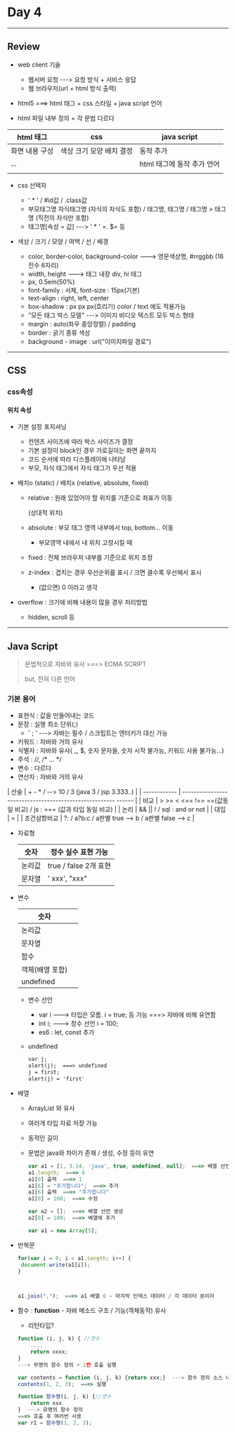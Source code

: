 # Day 4



---

## Review

- web client 기술

  - 웹서버 요청  ---> 요청 방식 + 서비스 응답
  - 웹 브라우저(url + html 방식 출력)

-  html5  ===> html 태그 + css 스타일 + java script 언어

  - html 파일 내부 정의 = 각 문법 다르다

  | html 태그          | css                             | java script                |
  | ------------------ | ------------------------------- | -------------------------- |
  | 화면 내용 구성     | 색상 크기 모양 배치 결정        | 동작 추가                  |
  | <body> ... </body> | <head> <style> </style> </head> | html 태그에 동작 추가 언어 |
  |                    | <link href = "a.css">           | <script> </script>         |

- css 선택자

  - ' * '  /  #id값  /  .class값
  - 부모태그명 자식태그명 (자식의 자식도 포함) /  태그명, 태그명  /  태그명 > 태그명 (직전의 자식만 포함)
  - 태그명[속성 = 값]  ---> ' * ' =. $= 등

- 색상 / 크기 / 모양 / 여백 / 선 / 배경

  - color, border-color,  background-color  ---> 영문색상명, #rrggbb (16진수 6자리)
  - width, height  ---> 태그 내장 div, hi 태그
  - px, 0.5em(50%)
  - font-family : 서체, font-size : 15px(기본)
  - text-align : right, left, center
  - box-shadow : px px px(흐리기) color / text 에도 적용가능
  - "모든 태그 박스 모델"  ---> 이미지 비디오 텍스트 모두 박스 형태
  - margin : auto(좌우 중앙정렬)  /  padding
  - border : 굵기 종류 색상
  - background - image : url("이미지파일 경로")



---



## CSS



### css속성

#### 위치 속성

- 기본 설정 포지셔닝

  - 컨텐츠 사이즈에 따라 박스 사이즈가 결정
  - 기본 설정이 block인 경우 가로길이는 화면 끝까지
  - 코드 순서에 따라 디스플레이에 나타남
  - 부모, 자식 태그에서 자식 태그가 우선 적용

- 배치o (static)  /  배치x (relative, absolute, fixed)

  - relative : 원래 있었어야 할 위치를 기준으로 좌표가 이동

    (상대적 위치)

  - absolute : 부모 태그 영역 내부에서 top, bottom... 이동

    - 부모영역 내에서 내 위치 고정시킬 때

  - fixed : 전체 브라우저 내부를 기준으로 위치 조정

  - z-index : 겹치는 경우 우선순위를 표시 / 크면 클수록 우선헤서 표시

    - (없으면) 0 이라고 생각

- overflow : 크기에 비해 내용이 많을 경우 처리방법

  - hidden, scroll 등





---



## Java Script

> 문법적으로 자바와 유사  ===> ECMA SCRIPT
>
> but, 전혀 다른 언어



### 기본 용어

- 표현식 : 값을 만들어내는 코드
- 문장 : 실행 최소 단위(;)
  - ' ; '  ---> 자바는 필수 / 스크립트는 엔터키가 대신 가능
- 키워드 : 자바와 거의 유사
- 식별자 : 자바와 유사( _, $, 숫자 문자들, 숫자 시작 불가능, 키워드 사용 불가능...)
- 주석 : //,  /* ... */
- 변수 : 다르다
- 연산자 : 자바와 거의 유사

 | 산술         | +  -  *  /  --> 10 / 3 (java 3 / jsp 3.333..)                |
 | ------------ | ------------------------------------------------------   ------ |
 | 비교         | >  >=  <  <==  !==  ==(값동일 비교)  /  js : === (값과 타입 동일 비교) |
 | 논리         | &&  \|\|  !  /  sql : and or not                             |
 | 대입         | =                                                            |
 | 조건삼항비교 | ?:  /  a?b:c  /  a판별 true  --> b  /  a판별 false  --> c    |

- 자료형

  | 숫자   | 정수 실수 표현 가능      |
  | ------ | ------------------------ |
  | 논리값 | true  /  false  2개 표현 |
  | 문자열 | ' xxx', "xxx"            |

- 변수

  | 숫자            |      |
  | --------------- | ---- |
  | 논리값          |      |
  | 문자열          |      |
  | 함수            |      |
  | 객체(배열 포함) |      |
  | undefined       |      |

  - 변수 선언

    - var i  ---> 타입은 모름. i = true; 등 가능  ===> 자바에 비해 유연함
    - int i;  ---> 정수 선언 i = 100;
    - es6 : let, const 추가

  - undefined

    ```jsp
    var j;
    alert(j);  ===> undefined
    j = first;
    alert(j) = 'first'
    ```


- 배열

  - ArrayList 와 유사

  - 여러개 타입 자료 저장 가능

  - 동적인 길이

  - 문법은 java와 차이가 존재 / 생성, 수정 등이 유연

    ```js
    var a1 = [1, 3.14, 'java', true, undefined, null];  ===> 배열 선언 생성 초기화
    a1.length;  ===> 6
    a1[0] 출력  ===> 1
    a1[6] = "추가합니다";  ===> 추가
    a1[6] 출력  ===> "추가합니다"
    a1[0] = 100;  ===> 수정
    
    var a2 = [];  ===> 배열 선언 생성
    a2[0] = 100;  ===> 배열에 추가
    
    var a1 = new Array[5];
    ```

- 반복문

  ```js
  for(var i = 0; i < a1.length; i++) {
   document.write(a1[i]);
  }
  
  
  
  a1.join(",");  ===> a1 배열 0 ~ 마지막 인덱스 데이터 / 각 데이터 분리자
  ```

  

- 함수 : **function** - 자바 메소드 구조 / 기능(객체동작) 유사

  - 리턴타입?

  ```js
  function (i, j, k) { //갯수
      ....
      return xxxx;
  }
  ---> 무명의 함수 정의 + 1번 호출 실행
  
  var contents = function (i, j, k) {return xxx;}  ---> 함수 정의 소스 내용/ 함수를 변수로
  contents(1, 2, 3);  ===> 실행
  ```

  ```js
  function 함수명(i, j, k) {//갯수
      return xxx
  }  ---> 유명의 함수 정의
  ===> 호출 후 여러번 사용
  var r1 = 함수명(1, 2, 3);
  ```

  





































